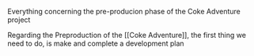 Everything concerning the pre-producion phase of the Coke Adventure project

Regarding the Preproduction of the [[Coke Adventure]], the first thing we need to do, is make and complete a development plan
